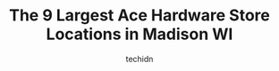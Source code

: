 ---
layout: ampstory
image: https://i0.wp.com/www.depkes.org/wp-content/uploads/2023/06/ace-hardware-0-in-madison-wi-1685967374.jpeg?resize=640,853
author: techidn
featured: false
description: Discover the impressive array of Ace Hardware options in Madison WI, where you can find 9 of the largest Ace Hardware establishments in the area. From renowned classics to hidden gems, Madis
title: The 9 Largest Ace Hardware Store Locations in Madison WI
cover:
   title: The 9 Largest Ace Hardware Store Locations in Madison WI
   subtitle: Rickpate
   background: https://www.depkes.org/wp-content/uploads/2023/06/ace-hardware-0-in-madison-wi-1685967374.jpeg

pages: 
 - layout: thirds
   top: <h1>#1 Niemann Ace Hardware</h1>
   bottom: "<p>I love my local ace hardware. They are always so helpful. Today I needed some weird nuts and bolts…ace has hundreds of types…and they found the ones I needed with a s</p>"
   background: https://www.depkes.org/wp-content/uploads/2023/06/ace-hardware-1-in-madison-wi-1685967374.jpeg
   backgroundblur: true
 - layout: thirds
   top: <h1>#2 Niemann Ace Hardware</h1>
   bottom: "<p>6305 University Ave, Middleton, WI 53562, United States</p>"
   background: https://www.depkes.org/wp-content/uploads/2023/06/ace-hardware-2-in-madison-wi-1685967375.jpeg
   cta:
      link: https://www.depkes.org/blog/the-9-largest-ace-hardware-store-locations-in-madison-wi/
      text: The 9 Largest Ace Hardware Store Locations in Madison WI
 - layout: thirds
   top: <h1>#3 Dorn Ace Hardware</h1>
   bottom: "<p>1348 S Midvale Blvd, Madison, WI 53711, United States</p>"
   background: https://www.depkes.org/wp-content/uploads/2023/06/ace-hardware-3-in-madison-wi-1685967376.jpeg
   cta:
      link: https://www.depkes.org/blog/the-9-largest-ace-hardware-store-locations-in-madison-wi/
      text: The 9 Largest Ace Hardware Store Locations in Madison WI
 - layout: thirds
   top: <h1>#4 Niemann Ace Hardware</h1>
   bottom: "<p>5210 Farwell St, McFarland, WI 53558, United States</p>"
   background: https://images.unsplash.com/photo-1462556791646-c201b8241a94?ixlib=rb-4.0.3&ixid=MnwxMjA3fDB8MHxwaG90by1wYWdlfHx8fGVufDB8fHx8&auto=format&fit=crop&w=640&h=853&q=80
   cta:
      link: https://www.depkes.org/blog/the-9-largest-ace-hardware-store-locations-in-madison-wi/
      text: The 9 Largest Ace Hardware Store Locations in Madison WI
 - layout: thirds
   top: <h1>#5 Quality Hardware Co. Inc.</h1>
   bottom: "<p>1201 S Park St, Madison, WI 53715, United States</p>"
   background: https://images.unsplash.com/photo-1602536052359-ef94c21c5948?ixlib=rb-4.0.3&ixid=MnwxMjA3fDB8MHxwaG90by1wYWdlfHx8fGVufDB8fHx8&auto=format&fit=crop&w=640&h=853&q=80
   cta:
      link: https://www.depkes.org/blog/the-9-largest-ace-hardware-store-locations-in-madison-wi/
      text: The 9 Largest Ace Hardware Store Locations in Madison WI
 - layout: thirds
   top: <h1>#6 Niemann Ace Hardware</h1>
   bottom: "<p>211 Cottage Grove Rd, Madison, WI 53716, United States</p>"
   background: https://images.unsplash.com/photo-1618556658017-fd9c732d1360?ixlib=rb-4.0.3&ixid=MnwxMjA3fDB8MHxwaG90by1wYWdlfHx8fGVufDB8fHx8&auto=format&fit=crop&w=640&h=853&q=80
   cta:
      link: https://www.depkes.org/blog/the-9-largest-ace-hardware-store-locations-in-madison-wi/
      text: The 9 Largest Ace Hardware Store Locations in Madison WI
 - layout: thirds
   top: <h1>#7 North Side Ace Hardware</h1>
   bottom: "<p>2935 N Sherman Ave, Madison, WI 53704, United States</p>"
   background: https://images.unsplash.com/photo-1522441815192-d9f04eb0615c?ixlib=rb-4.0.3&ixid=MnwxMjA3fDB8MHxwaG90by1wYWdlfHx8fGVufDB8fHx8&auto=format&fit=crop&w=640&h=853&q=80
   cta:
      link: https://www.depkes.org/blog/the-9-largest-ace-hardware-store-locations-in-madison-wi/
      text: The 9 Largest Ace Hardware Store Locations in Madison WI
 - layout: thirds
   middle: Continue reading...
   background: https://images.unsplash.com/photo-1509114397022-ed747cca3f65?ixlib=rb-4.0.3&ixid=MnwxMjA3fDB8MHxwaG90by1wYWdlfHx8fGVufDB8fHx8&auto=format&fit=crop&w=640&h=853&q=80
   cta:
      link: https://www.depkes.org/blog/the-9-largest-ace-hardware-store-locations-in-madison-wi/
      text: The 9 Largest Ace Hardware Store Locations in Madison WI
      
---